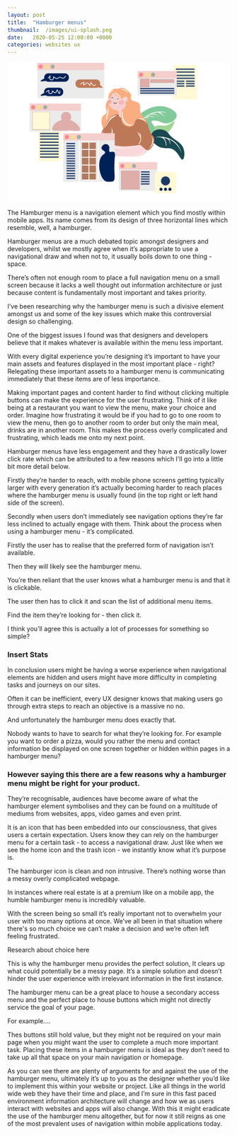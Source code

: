 ```yaml
---
layout: post
title:  "Hamburger menus"
thumbnail:  /images/ui-splash.png
date:   2020-05-25 12:00:00 +0000
categories: websites ux
---
```


![Hamburger menu](/images/ui-splash.png)

The Hamburger menu is a navigation element which you find mostly within mobile apps. 
Its name comes from its design of three horizontal lines which resemble, well, a hamburger.

Hamburger menus are a much debated topic amongst designers and developers, whilst we mostly agree when it’s appropriate to use a navigational draw and when not to, it usually boils down to one thing - space. 

There’s often not enough room to place a full navigation menu on a small screen because it lacks a well thought out information architecture or just because content is fundamentally most important and takes priority. 

I’ve been researching why the hamburger menu is such a divisive element amongst us and some of the key issues which make this controversial design so challenging. 

One of the biggest issues I found was that designers and developers believe that it makes whatever is available within the menu less important.

With every digital experience you’re designing it’s important to have your main assets and features displayed in the most important place - right?  Relegating these important assets to a hamburger menu is communicating immediately that these items are of less importance. 

Making important pages and content harder to find without clicking multiple buttons can make the experience for the user frustrating. Think of it like being at a restaurant you want to view the menu, make your choice and order. Imagine how frustrating it would be if you had to go to one room to view the menu, then go to another room to order but only the main meal, drinks are in another room. This makes the process overly complicated and frustrating, which leads me onto my next point. 

Hamburger menus have less engagement and they have a drastically lower click rate which can be attributed to a few reasons which I'll go into a little bit more detail below. 

Firstly they’re harder to reach, with mobile phone screens getting typically larger with every generation it’s actually becoming harder to reach places where the hamburger menu is usually found (in the top right or left hand side of the screen).

Secondly when users don’t immediately see navigation options they’re far less inclined to actually engage with them. Think about the process when using a hamburger menu - it’s complicated.  

Firstly the user has to realise that the preferred form of navigation isn’t available.

Then they will likely see the hamburger menu.

You’re then reliant that the user knows what a hamburger menu is and that it is clickable.

The user then has to click it and scan the list of additional menu items.

Find the item they’re looking for - then click it. 

I think you’ll agree this is actually a lot of processes for something so simple? 

### Insert Stats

In conclusion users might be having a worse experience when navigational elements are hidden and users might have more difficulty in completing tasks and journeys on our sites. 


Often it can be inefficient, every UX designer knows that making users go through extra steps to reach an objective is a massive no no. 

And unfortunately the hamburger menu does exactly that. 

Nobody wants to have to search for what they’re looking for. For example you want to order a pizza, would you rather the menu and contact information be displayed on one screen together or hidden within pages in a hamburger menu?

### However saying this there are a few reasons why a hamburger menu might be right for your product. 

They’re recognisable, audiences have become aware of what the hamburger element symbolises and they can be found on a multitude of mediums from websites, apps, video games and even print. 

It is an icon that has been embedded into our consciousness, that gives users a certain expectation. Users know they can rely on the hamburger menu for a certain task - to access a navigational draw. Just like when we see the home icon and the trash icon - we instantly know what it’s purpose is. 

The hamburger icon is clean and non intrusive. There’s nothing worse than a messy overly complicated webpage.

In instances where real estate is at a premium  like on a mobile app, the humble hamburger menu is incredibly valuable.

With the screen being so small it’s really important not to overwhelm your user with too many options at once. We’ve all been in that situation where there's so much choice we can’t make a decision and we’re often left feeling frustrated. 

Research about choice here 


This is why the hamburger menu provides the perfect solution, It clears up what could potentially be a messy page. It’s a simple solution and doesn’t hinder the user experience with irrelevant information in the first instance. 

The hamburger menu can be a great place to house a secondary access menu and the perfect place to house buttons which might not directly service the goal of your page. 

For example….


Thes buttons still hold value, but they might not be required on your main page when you might want the user to complete a much more important task. 
Placing these items in a hamburger menu is ideal as they don’t need to take up all that space on your main navigation or homepage. 


As you can see there are plenty of arguments for and against the use of  the hamburger menu, ultimately it’s up to you as the designer whether you’d like to implement this within your website or project. Like all things in the world wide web they have their time and place, and I’m sure in this fast paced environment information architecture will change and how we as users interact with websites and apps will also change. With this it might eradicate the use of the hamburger menu altogether, but for now it still reigns as one of the most prevalent uses of navigation within mobile applications today. 

